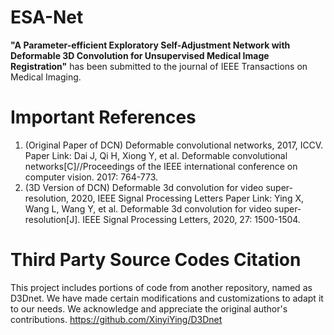 # ESA-Net
__"A Parameter-efficient Exploratory Self-Adjustment Network with Deformable 3D Convolution for Unsupervised Medical Image Registration"__ has been submitted to the journal of IEEE Transactions on Medical Imaging.
# Important References
1. (Original Paper of DCN) Deformable convolutional networks, 2017, ICCV.
   Paper Link: Dai J, Qi H, Xiong Y, et al. Deformable convolutional networks[C]//Proceedings of the IEEE international conference on computer vision. 2017: 764-773.
2. (3D Version of DCN) Deformable 3d convolution for video super-resolution, 2020, IEEE Signal Processing Letters
   Paper Link: Ying X, Wang L, Wang Y, et al. Deformable 3d convolution for video super-resolution[J]. IEEE Signal Processing Letters, 2020, 27: 1500-1504.
# Third Party Source Codes Citation
This project includes portions of code from another repository, named as D3Dnet. We have made certain modifications and customizations to adapt it to our needs. We acknowledge and appreciate the original author's contributions.
https://github.com/XinyiYing/D3Dnet
